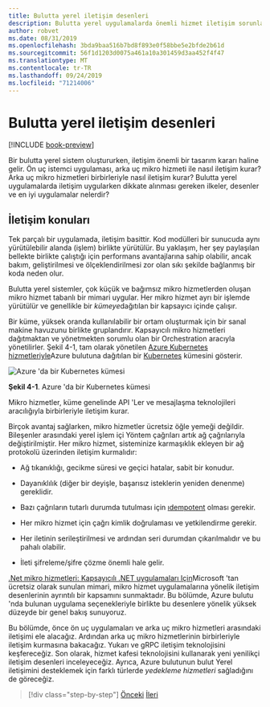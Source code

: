 ```yaml
---
title: Bulutta yerel iletişim desenleri
description: Bulutta yerel uygulamalarda önemli hizmet iletişim sorunları hakkında bilgi edinin
author: robvet
ms.date: 08/31/2019
ms.openlocfilehash: 3bda9baa516b7bd8f893e0f58bbe5e2bfde2b61d
ms.sourcegitcommit: 56f1d1203d0075a461a10a301459d3aa452f4f47
ms.translationtype: MT
ms.contentlocale: tr-TR
ms.lasthandoff: 09/24/2019
ms.locfileid: "71214006"
---
```

# <a name="cloud-native-communication-patterns"></a>Bulutta yerel iletişim desenleri

[!INCLUDE [book-preview](../../../includes/book-preview.md)]

Bir bulutta yerel sistem oluştururken, iletişim önemli bir tasarım kararı haline gelir. Ön uç istemci uygulaması, arka uç mikro hizmeti ile nasıl iletişim kurar? Arka uç mikro hizmetleri birbirleriyle nasıl iletişim kurar? Bulutta yerel uygulamalarda iletişim uygularken dikkate alınması gereken ilkeler, desenler ve en iyi uygulamalar nelerdir?

## <a name="communication-considerations"></a>İletişim konuları

Tek parçalı bir uygulamada, iletişim basittir. Kod modülleri bir sunucuda aynı yürütülebilir alanda (işlem) birlikte yürütülür. Bu yaklaşım, her şey paylaşılan bellekte birlikte çalıştığı için performans avantajlarına sahip olabilir, ancak bakım, geliştirilmesi ve ölçeklendirilmesi zor olan sıkı şekilde bağlanmış bir koda neden olur.

Bulutta yerel sistemler, çok küçük ve bağımsız mikro hizmetlerden oluşan mikro hizmet tabanlı bir mimari uygular. Her mikro hizmet ayrı bir işlemde yürütülür ve genellikle bir *kümeye*dağıtılan bir kapsayıcı içinde çalışır.

Bir küme, yüksek oranda kullanılabilir bir ortam oluşturmak için bir sanal makine havuzunu birlikte gruplandırır. Kapsayıcılı mikro hizmetleri dağıtmaktan ve yönetmekten sorumlu olan bir Orchestration aracıyla yönetilirler. Şekil 4-1, tam olarak yönetilen [Azure Kubernetes hizmetleriyle](https://docs.microsoft.com/azure/aks/intro-kubernetes)Azure bulutuna dağıtılan bir [Kubernetes](https://kubernetes.io) kümesini gösterir.

![Azure 'da bir Kubernetes kümesi](./media/kubernetes-cluster-in-azure.png)

**Şekil 4-1**. Azure 'da bir Kubernetes kümesi

Mikro hizmetler, küme genelinde API 'Ler ve mesajlaşma teknolojileri aracılığıyla birbirleriyle iletişim kurar.

Birçok avantaj sağlarken, mikro hizmetler ücretsiz öğle yemeği değildir. Bileşenler arasındaki yerel işlem içi Yöntem çağrıları artık ağ çağrılarıyla değiştirilmiştir. Her mikro hizmet, sisteminize karmaşıklık ekleyen bir ağ protokolü üzerinden iletişim kurmalıdır:

- Ağ tıkanıklığı, gecikme süresi ve geçici hatalar, sabit bir konudur.

- Dayanıklılık (diğer bir deyişle, başarısız isteklerin yeniden denenme) gereklidir.

- Bazı çağrıların tutarlı durumda tutulması için [ıdempotent](https://www.restapitutorial.com/lessons/idempotency.html) olması gerekir.

- Her mikro hizmet için çağrı kimlik doğrulaması ve yetkilendirme gerekir.

- Her iletinin serileştirilmesi ve ardından seri durumdan çıkarılmalıdır ve bu pahalı olabilir.

- İleti şifreleme/şifre çözme önemli hale gelir.

[.Net mikro hizmetleri: Kapsayıcılı .NET uygulamaları Için](https://docs.microsoft.com/dotnet/standard/microservices-architecture/)Microsoft 'tan ücretsiz olarak sunulan mimari, mikro hizmet uygulamalarına yönelik iletişim desenlerinin ayrıntılı bir kapsamını sunmaktadır. Bu bölümde, Azure bulutu 'nda bulunan uygulama seçenekleriyle birlikte bu desenlere yönelik yüksek düzeyde bir genel bakış sunuyoruz.

Bu bölümde, önce ön uç uygulamaları ve arka uç mikro hizmetleri arasındaki iletişimi ele alacağız. Ardından arka uç mikro hizmetlerinin birbirleriyle iletişim kurmasına bakacağız. Yukarı ve gRPC iletişim teknolojisini keşfereceğiz. Son olarak, hizmet kafesi teknolojisini kullanarak yeni yenilikçi iletişim desenleri inceleyeceğiz. Ayrıca, Azure bulutunun bulut Yerel iletişimini desteklemek için farklı türlerde *yedekleme hizmetleri* sağladığını de göreceğiz.

>[!div class="step-by-step"]
>[Önceki](other-deployment-options.md)
>[İleri](front-end-communication.md)
